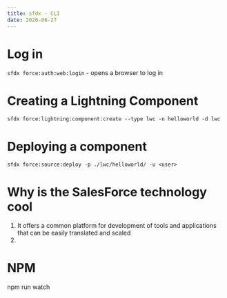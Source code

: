 ```yaml
---
title: sfdx - CLI
date: 2020-06-27
---
```


# Log in 

`sfdx force:auth:web:login` - opens a browser to log in

# Creating a Lightning Component

`sfdx force:lightning:component:create --type lwc -n helloworld -d lwc`

# Deploying a component

`sfdx force:source:deploy -p ./lwc/helloworld/ -u <user>`

# Why is the SalesForce technology cool

1. It offers a common platform for development of tools and applications that can be easily translated and scaled
2. 

# NPM

npm run watch